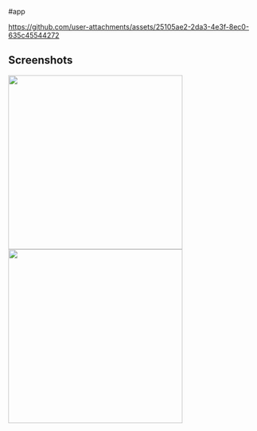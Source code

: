 #app

https://github.com/user-attachments/assets/25105ae2-2da3-4e3f-8ec0-635c45544272

## Screenshots
<img src="https://github.com/user-attachments/assets/34081a7d-1246-4e9d-91a3-5b34d65f27c2" width="350"  /> 

<img src="https://github.com/user-attachments/assets/ad87ec5e-3b5b-4efb-83e5-f3a7cb4c50e6" width="350"  /> 

